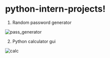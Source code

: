 # python-intern-projects!
1. Random password generator






![pass_generator](https://user-images.githubusercontent.com/92113971/222216984-ab3a8895-a89c-4727-836e-a111a46e6f30.png)






2. Python calculator gui






![calc](https://user-images.githubusercontent.com/92113971/222216604-9cfff374-1db3-4eab-95b0-443219eb4cc1.png)



